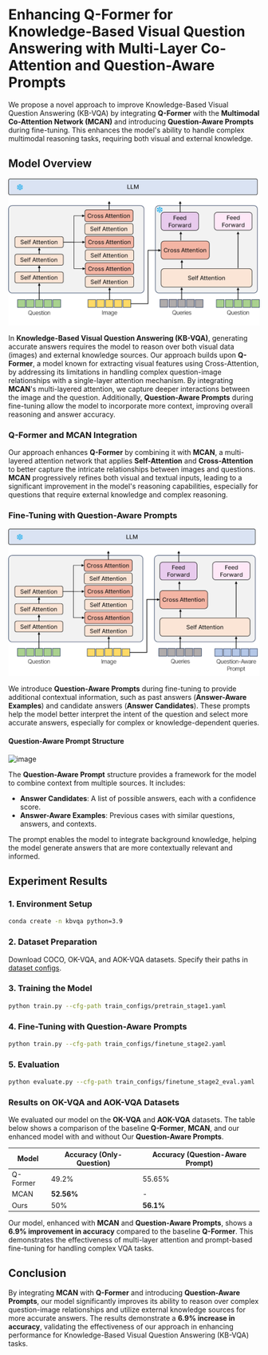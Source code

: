 # Enhancing Q-Former for Knowledge-Based Visual Question Answering with Multi-Layer Co-Attention and Question-Aware Prompts

We propose a novel approach to improve Knowledge-Based Visual Question Answering (KB-VQA) by integrating **Q-Former** with the **Multimodal Co-Attention Network (MCAN)** and introducing **Question-Aware Prompts** during fine-tuning. This enhances the model's ability to handle complex multimodal reasoning tasks, requiring both visual and external knowledge.

## Model Overview
![image](imgs/model_Architecture_train.png)

In **Knowledge-Based Visual Question Answering (KB-VQA)**, generating accurate answers requires the model to reason over both visual data (images) and external knowledge sources. Our approach builds upon **Q-Former**, a model known for extracting visual features using Cross-Attention, by addressing its limitations in handling complex question-image relationships with a single-layer attention mechanism. By integrating **MCAN**'s multi-layered attention, we capture deeper interactions between the image and the question. Additionally, **Question-Aware Prompts** during fine-tuning allow the model to incorporate more context, improving overall reasoning and answer accuracy.

### Q-Former and MCAN Integration

Our approach enhances **Q-Former** by combining it with **MCAN**, a multi-layered attention network that applies **Self-Attention** and **Cross-Attention** to better capture the intricate relationships between images and questions. **MCAN** progressively refines both visual and textual inputs, leading to a significant improvement in the model's reasoning capabilities, especially for questions that require external knowledge and complex reasoning.

### Fine-Tuning with Question-Aware Prompts
![image](imgs/model_finetuning.png)

We introduce **Question-Aware Prompts** during fine-tuning to provide additional contextual information, such as past answers (**Answer-Aware Examples**) and candidate answers (**Answer Candidates**). These prompts help the model better interpret the intent of the question and select more accurate answers, especially for complex or knowledge-dependent queries.

#### Question-Aware Prompt Structure
![image](imgs/question_aware_prompt_structure.png)

The **Question-Aware Prompt** structure provides a framework for the model to combine context from multiple sources. It includes:
- **Answer Candidates**: A list of possible answers, each with a confidence score.
- **Answer-Aware Examples**: Previous cases with similar questions, answers, and contexts.

The prompt enables the model to integrate background knowledge, helping the model generate answers that are more contextually relevant and informed.

## Experiment Results

### 1. Environment Setup
```bash
conda create -n kbvqa python=3.9
```

### 2. Dataset Preparation
Download COCO, OK-VQA, and AOK-VQA datasets. Specify their paths in [dataset configs](daiv/configs/datasets/).

### 3. Training the Model
```bash
python train.py --cfg-path train_configs/pretrain_stage1.yaml
```

### 4. Fine-Tuning with Question-Aware Prompts
```bash
python train.py --cfg-path train_configs/finetune_stage2.yaml
```

### 5. Evaluation
```bash
python evaluate.py --cfg-path train_configs/finetune_stage2_eval.yaml
```

### Results on OK-VQA and AOK-VQA Datasets

We evaluated our model on the **OK-VQA** and **AOK-VQA** datasets. The table below shows a comparison of the baseline **Q-Former**, **MCAN**, and our enhanced model with and without Our **Question-Aware Prompts**.

| Model           | Accuracy (Only-Question) | Accuracy (Question-Aware Prompt) |
|-----------------|--------------------------|----------------------------------|
| Q-Former        | 49.2%                     | 55.65%                          |
| MCAN            | **52.56%**                | -                                |
| Ours            | 50%                       | **56.1%**                        |

Our model, enhanced with **MCAN** and **Question-Aware Prompts**, shows a **6.9% improvement in accuracy** compared to the baseline **Q-Former**. This demonstrates the effectiveness of multi-layer attention and prompt-based fine-tuning for handling complex VQA tasks.

## Conclusion

By integrating **MCAN** with **Q-Former** and introducing **Question-Aware Prompts**, our model significantly improves its ability to reason over complex question-image relationships and utilize external knowledge sources for more accurate answers. The results demonstrate a **6.9% increase in accuracy**, validating the effectiveness of our approach in enhancing performance for Knowledge-Based Visual Question Answering (KB-VQA) tasks.
